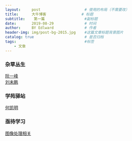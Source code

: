 ```yaml
---
layout:     post                    # 使用的布局（不需要改）
title:      大牛博客                # 标题 
subtitle:    第一篇                  #副标题
date:       2019-08-29              # 时间
author:     BY Edlward              # 作者
header-img: img/post-bg-2015.jpg    #这篇文章标题背景图片
catalog: true                       # 是否归档
tags:                               #标签
    - 文章
---
```

### 杂草丛生
[阮一峰](http://www.ruanyifeng.com/blog/essays/)  
[刘未鹏](http://mindhacks.cn/)   

### 学苑驿站
[何凯明](http://kaiminghe.com/)  

### 亟待学习
[图像处理相关](https://blog.csdn.net/chaipp0607/article/details/72236892?locationNum=9&fps=1)  
